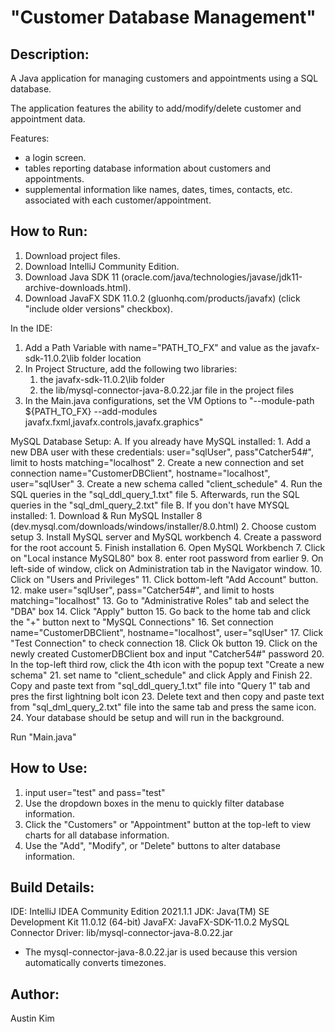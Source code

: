 # "Customer Database Management"

## Description:
A Java application for managing customers and appointments using a SQL database.

The application features the ability to add/modify/delete customer and appointment data. 

Features: 
* a login screen. 
* tables reporting database information about customers and appointments. 
* supplemental information like names, dates, times, contacts, etc. associated with each customer/appointment. 

## How to Run:
1. Download project files. 
2. Download IntelliJ Community Edition. 
3. Download Java SDK 11 (oracle.com/java/technologies/javase/jdk11-archive-downloads.html). 
4. Download JavaFX SDK 11.0.2 (gluonhq.com/products/javafx) (click "include older versions" checkbox). 

In the IDE: 
1. Add a Path Variable with name="PATH_TO_FX" and value as the javafx-sdk-11.0.2\lib folder location
2. In Project Structure, add the following two libraries:
	1. the javafx-sdk-11.0.2\lib folder
	2. the lib/mysql-connector-java-8.0.22.jar file in the project files
3. In the Main.java configurations, set the VM Options to "--module-path ${PATH_TO_FX} --add-modules javafx.fxml,javafx.controls,javafx.graphics"

MySQL Database Setup:
	A. If you already have MySQL installed:
		1. Add a new DBA user with these credentials: user="sqlUser", pass"Catcher54#", limit to hosts matching="localhost"
		2. Create a new connection and set connection name="CustomerDBClient", hostname="localhost", user="sqlUser"
		3. Create a new schema called "client_schedule"
		4. Run the SQL queries in the "sql_ddl_query_1.txt" file 
		5. Afterwards, run the SQL queries in the "sql_dml_query_2.txt" file
	B. If you don't have MYSQL installed:
		1. Download & Run MySQL Installer 8 (dev.mysql.com/downloads/windows/installer/8.0.html)
		2. Choose custom setup
		3. Install MySQL server and MySQL workbench
		4. Create a password for the root account
		5. Finish installation
		6. Open MySQL Workbench
		7. Click on "Local instance MySQL80" box
		8. enter root password from earlier
		9. On left-side of window, click on Administration tab in the Navigator window.
		10. Click on "Users and Privileges"
		11. Click bottom-left "Add Account" button.
		12. make user="sqlUser", pass="Catcher54#", and limit to hosts matching="localhost"
		13. Go to "Administrative Roles" tab and select the "DBA" box
		14. Click "Apply" button
		15. Go back to the home tab and click the "+" button next to "MySQL Connections"
		16. Set connection name="CustomerDBClient", hostname="localhost", user="sqlUser"
		17. Click "Test Connection" to check connection
		18. Click Ok button
		19. Click on the newly created CustomerDBClient box and input "Catcher54#" password
		20. In the top-left third row, click the 4th icon with the popup text "Create a new schema"
		21. set name to "client_schedule" and click Apply and Finish
		22. Copy and paste text from "sql_ddl_query_1.txt" file into "Query 1" tab and pres the first lightning bolt icon
		23. Delete text and then copy and paste text from "sql_dml_query_2.txt" file into the same tab and press the same icon. 
		24. Your database should be setup and will run in the background. 

Run "Main.java"

## How to Use:
1. input user="test" and pass="test"
2. Use the dropdown boxes in the menu to quickly filter database information. 
3. Click the "Customers" or "Appointment" button at the top-left to view charts for all database information. 
4. Use the "Add", "Modify", or "Delete" buttons to alter database information.

## Build Details:
IDE: IntelliJ IDEA Community Edition 2021.1.1
JDK: Java(TM) SE Development Kit 11.0.12 (64-bit)
JavaFX: JavaFX-SDK-11.0.2
MySQL Connector Driver: lib/mysql-connector-java-8.0.22.jar
* The mysql-connector-java-8.0.22.jar is used because this version automatically converts timezones. 

## Author:
Austin Kim
